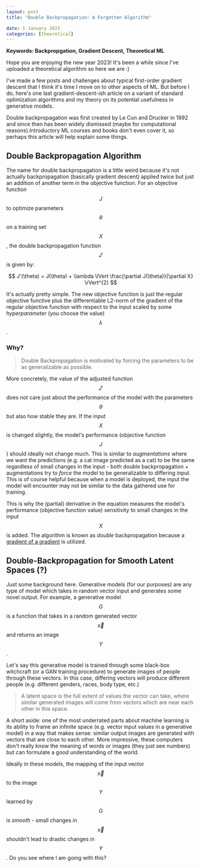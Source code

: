 ```yaml
---
layout: post
title: "Double Backpropagation: A Forgotten Algorithm"

date: 1 January 2023
categories: [theoretical]
---
```


<script src="https://cdn.mathjax.org/mathjax/latest/MathJax.js?config=TeX-AMS-MML_HTMLorMML" type="text/javascript"></script>

**Keywords: Backpropgation, Gradient Descent, Theoretical ML**

Hope you are enjoying the new year 2023! It's been a while since I've uploaded a theoretical algorithm so here we are :)

I've made a few posts and challenges about typical first-order gradient descent that I think it's time I move on to other aspects of ML. But before I do, here's one last gradient-descent-ish article on a variant of standard optimization algorithms and my theory on its potential usefulness in generative models.

Double backpropagation was first created by Le Cun and Drucker in 1992 and since then has been widely dismissed (maybe for computational reasons).Introductory ML courses and books don't even cover it, so perhaps this article will help explain some things.

## Double Backpropagation Algorithm

The name for double backpropagation is a little weird because it's not actually backpropagation (basically gradient descent) applied twice but just an addition of another term in the objective function. For an objective function $$ J $$ to optimize parameters $$ \theta $$ on a training set $$ X $$ , the double backpropagation function $$ J'$$ is given by:

$$ J'(\theta) = J(\theta) + \lambda \lVert \frac{\partial J(\theta)}{\partial X} \rVert^{2} $$

It's actually pretty simple. The new objective function is just the regular objective functive plus the differentiable L2-norm of the gradient of the regular objective function with respect to the input scaled by some _hyperparameter_ (you choose the value) $$ \lambda $$.

### Why?

> Double Backpropagation is motivated by forcing the parameters to be as generalizable as possible.

More concretely, the value of the adjusted function $$ J' $$ does not care just about the performance of the model with the parameters $$ \theta $$ but also how stable they are. If the input $$ X $$ is changed slightly, the model's performance (objective function $$ J $$) should ideally not change much. This is similar to _augmentations_ where we want the predictions (e.g. a cat image predicted as a cat) to be the same regardless of small changes in the input - both double backpropagation + augmentations try to _force_ the model to be generalizable to differing input. This is of course helpful because when a model is deployed, the input the model will encounter may not be similar to the data gathered use for training.

This is why the (partial) derivative in the equation measures the model's performance (objective function value) sensitivity to small changes in the input $$ X $$ is added. The algorithm is known as _double_ backpropagation because a [gradient of a gradient](http://luiz.hafemann.ca/libraries/2018/06/22/pytorch-doublebackprop/) is utilized.

## Double-Backpropagation for Smooth Latent Spaces (?)

Just some background here. Generative models (for our purposes) are any type of model which takes in random vector input and generates some novel output. For example, a generative model $$ G $$ is a function that takes in a random generated vector $$ \vec{x} $$ and returns an image $$ Y $$.

Let's say this generative model is trained through some black-box witchcraft (or a GAN training procedure) to generate images of people through these vectors. In this case, differing vectors will produce different people (e.g. different genders, races, body type, etc.)

> A latent space is the full extent of values the vector can take, where similar generated images will come from vectors which are near each other in this space.

A short aside: one of the most underrated parts about machine learning is its ability to frame an infinite space (e.g. vector input values in a generative model) in a way that makes sense: similar output images are generated with vectors that are close to each other. More impressive, these computers don't really know the meaning of words or images (they just see numbers) but can formulate a good understanding of the world.

Ideally in these models, the mapping of the input vector $$ \vec{x} $$ to the image $$ Y $$ learned by $$ G $$ is _smooth_ - small changes in $$ \vec{x} $$ shouldn't lead to drastic changes in $$ Y $$. Do you see where I am going with this?
